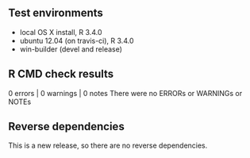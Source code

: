 ## Test environments
* local OS X install, R 3.4.0
* ubuntu 12.04 (on travis-ci), R 3.4.0
* win-builder (devel and release)

## R CMD check results
0 errors | 0 warnings | 0 notes
There were no ERRORs or WARNINGs or NOTEs

## Reverse dependencies

This is a new release, so there are no reverse dependencies.
